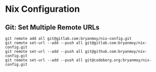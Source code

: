 # Nix Configuration

## Git: Set Multiple Remote URLs
```shell
git remote add all git@gitlab.com:bryanmoy/nix-config.git
git remote set-url --add --push all git@gitlab.com:bryanmoy/nix-config.git
git remote set-url --add --push all git@github.com:bryanmoy/nix-config.git
git remote set-url --add --push all git@codeberg.org:bryanmoy/nix-config.git
```
